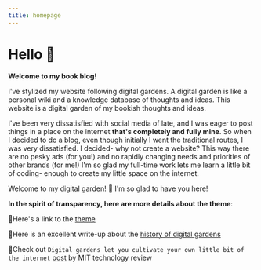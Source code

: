 ```yaml
---
title: homepage
---
```


# Hello 👋

**Welcome to my book blog!**

I've stylized my website following digital gardens. A digital garden is like a personal wiki and a knowledge database of thoughts and ideas. This website is a digital garden of my bookish thoughts and ideas.

I've been very dissatisfied with social media of late, and I was eager to post things in a place on the internet **that's completely and fully mine**. So when I decided to do a blog, even though initially I went the traditional routes, I was very dissatisfied. I decided- why not create a website? This way there are no pesky ads (for you!) and no rapidly changing needs and priorities of other brands (for me!) I'm so glad my full-time work lets me learn a little bit of coding- enough to create my little space on the internet. 

Welcome to my digital garden! 🌱 I'm so glad to have you here!

**In the spirit of transparency, here are more details about the theme**:

🌱Here's a link to the [theme](https://github.com/binokochumolvarghese/lightbi-hugo)

🌱Here is an excellent write-up about the [history of digital gardens](https://maggieappleton.com/garden-history)

🌱Check out `Digital gardens let you cultivate your own little bit of the internet` [post](https://www.technologyreview.com/2020/09/03/1007716/digital-gardens-let-you-cultivate-your-own-little-bit-of-the-internet/) by MIT technology review 
